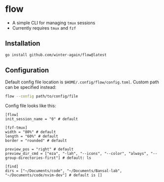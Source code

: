 # flow

- A simple CLI for managing `tmux` sessions
- Currently requires `tmux` and `fzf`

## Installation

```sh
go install github.com/winter-again/flow@latest
```

## Configuration

Default config file location is `$HOME/.config/flow/config.toml`. Custom path can be specified instead:

```sh
flow --config path/to/config/file
```

Config file looks like this:

```
[flow]
init_session_name = "0" # default

[fzf-tmux]
width = "80%" # default
length = "60%" # default
border = "rounded" # default

preview_pos = "right" # default
preview_dir_cmd = ["eza", "-lah", "--icons", "--color", "always", "--group-directories-first"] # default: ls

[find]
dirs = ["~/Documents/code", "~/Documents/Bansal-lab", "~/Documents/code/nvim-dev"] # default is []
```
